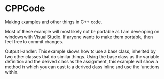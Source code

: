 # CPPCode
Making examples and other things in C++ code.

Most of these example will most likely not be portable as I am developing on windows with Visual Studio. If anyone wants to make them portable, then feel free to commit changes.

Output Handler: This example shows how to use a base class, inherited by two other classes that do similar things. Using the base class as the variable definition and the derived class as the assignment, this example will show a method in which you can cast to a derived class inline and use the functions within.
